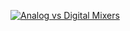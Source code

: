 [![Analog vs Digital Mixers](https://img.youtube.com/vi/EZr6M6jE3Iw/0.jpg)](https://youtu.be/EZr6M6jE3Iw)